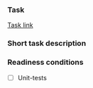 ### Task

[Task link](https://andrey-tsvetkov.youtrack.cloud/issue/)

### Short task description

### Readiness conditions

- [ ] Unit-tests
